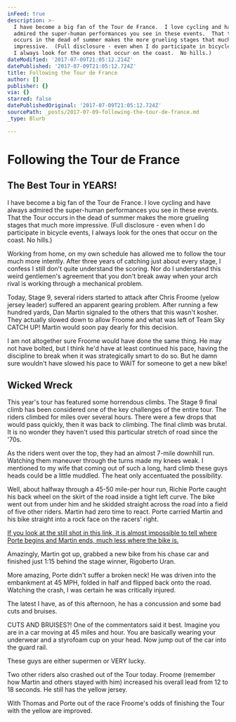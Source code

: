```yaml
---
inFeed: true
description: >-
  I have become a big fan of the Tour de France.  I love cycling and have always
  admired the super-human performances you see in these events.  That the Tour
  occurs in the dead of summer makes the more grueling stages that much more
  impressive.  (Full disclosure - even when I do participate in bicycle events,
  I always look for the ones that occur on the coast.  No hills.)
dateModified: '2017-07-09T21:05:12.214Z'
datePublished: '2017-07-09T21:05:12.724Z'
title: Following the Tour de France
author: []
publisher: {}
via: {}
starred: false
datePublishedOriginal: '2017-07-09T21:05:12.724Z'
sourcePath: _posts/2017-07-09-following-the-tour-de-france.md
_type: Blurb

---
```

# Following the Tour de France

## The Best Tour in YEARS!

I have become a big fan of the Tour de France. I love cycling and have always admired the super-human performances you see in these events. That the Tour occurs in the dead of summer makes the more grueling stages that much more impressive. (Full disclosure - even when I do participate in bicycle events, I always look for the ones that occur on the coast. No hills.)

Working from home, on my own schedule has allowed me to follow the tour much more intently. After three years of catching just about every stage, I confess I still don't quite understand the scoring. Nor do I understand this weird gentlemen's agreement that you don't break away when your arch rival is working through a mechanical problem.

Today, Stage 9, several riders started to attack after Chris Froome (yelow jersey leader) suffered an apparent gearing problem. After running a few hundred yards, Dan Martin signaled to the others that this wasn't kosher. They actually slowed down to allow Froome and what was left of Team Sky CATCH UP! Martin would soon pay dearly for this decision.

I am not altogether sure Froome would have done the same thing. He may not have bolted, but I think he'd have at least continued his pace, having the discipline to break when it was strategically smart to do so. But he damn sure wouldn't have slowed his pace to WAIT for someone to get a new bike!

## Wicked Wreck

This year's tour has featured some horrendous climbs. The Stage 9 final climb has been considered one of the key challenges of the entire tour. The riders climbed for miles over several hours. There were a few drops that would pass quickly, then it was back to climbing. The final climb was brutal. It is no wonder they haven't used this particular stretch of road since the '70s. 

As the riders went over the top, they had an almost 7-mile downhill run. Watching them maneuver through the turns made my knees weak. I mentioned to my wife that coming out of such a long, hard climb these guys heads could be a little muddled. The heat only accentuated the possibility.

Well, about halfway through a 45-50 mile-per hour run, Richie Porte caught his back wheel on the skirt of the road inside a tight left curve. The bike went out from under him and he skidded straight across the road into a field of five other riders. Martin had zero time to react. Porte carried Martin and his bike straight into a rock face on the racers' right. 

[If you look at the still shot in this link, it is almost impossible to tell where Porte begins and Martin ends, much less where the bike is.][0]

Amazingly, Martin got up, grabbed a new bike from his chase car and finished just 1:15 behind the stage winner, Rigoberto Uran.

More amazing, Porte didn't suffer a broken neck! He was driven into the embankment at 45 MPH, folded in half and flipped back onto the road. Watching the crash, I was certain he was critically injured.

The latest I have, as of this afternoon, he has a concussion and some bad cuts and bruises. 

CUTS AND BRUISES?! One of the commentators said it best. Imagine you are in a car moving at 45 miles and hour. You are basically wearing your underwear and a styrofoam cup on your head. Now jump out of the car into the guard rail.

These guys are either supermen or VERY lucky.

Two other riders also crashed out of the Tour today. Froome (remember how Martin and others stayed with him) increased his overall lead from 12 to 18 seconds. He still has the yellow jersey.

With Thomas and Porte out of the race Froome's odds of finishing the Tour with the yellow are improved.

[0]: http://resources.entreprenutty.com/richie-porte-is-the-man-of-steel/
